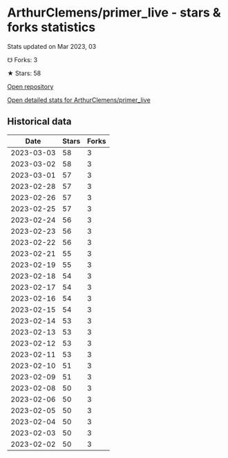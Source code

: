 # ArthurClemens/primer_live - stars & forks statistics

Stats updated on Mar 2023, 03

☋ Forks: 3

★ Stars: 58

[Open repository](https://github.com/ArthurClemens/primer_live)

[Open detailed stats for ArthurClemens/primer_live](https://reviewgithub.com/rep/ArthurClemens/primer_live)

## Historical data
| Date | Stars | Forks |
|------|-------|-------|
| 2023-03-03 | 58 | 3 | 
| 2023-03-02 | 58 | 3 | 
| 2023-03-01 | 57 | 3 | 
| 2023-02-28 | 57 | 3 | 
| 2023-02-26 | 57 | 3 | 
| 2023-02-25 | 57 | 3 | 
| 2023-02-24 | 56 | 3 | 
| 2023-02-23 | 56 | 3 | 
| 2023-02-22 | 56 | 3 | 
| 2023-02-21 | 55 | 3 | 
| 2023-02-19 | 55 | 3 | 
| 2023-02-18 | 54 | 3 | 
| 2023-02-17 | 54 | 3 | 
| 2023-02-16 | 54 | 3 | 
| 2023-02-15 | 54 | 3 | 
| 2023-02-14 | 53 | 3 | 
| 2023-02-13 | 53 | 3 | 
| 2023-02-12 | 53 | 3 | 
| 2023-02-11 | 53 | 3 | 
| 2023-02-10 | 51 | 3 | 
| 2023-02-09 | 51 | 3 | 
| 2023-02-08 | 50 | 3 | 
| 2023-02-06 | 50 | 3 | 
| 2023-02-05 | 50 | 3 | 
| 2023-02-04 | 50 | 3 | 
| 2023-02-03 | 50 | 3 | 
| 2023-02-02 | 50 | 3 | 

